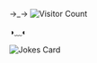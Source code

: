 →_→         ![Visitor Count](https://profile-counter.glitch.me/{bo11ox}/count.svg) 








◑﹏◐ 

<img src="https://readme-jokes.vercel.app/api?hideBorder" alt="Jokes Card" />




